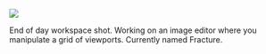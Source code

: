 ![](https://db-feed.s3.amazonaws.com/legacy/shot-2020-12-21_17-34-52-1608590252.png)

End of day workspace shot. Working on an image editor where you manipulate a grid of viewports. Currently named Fracture. 
